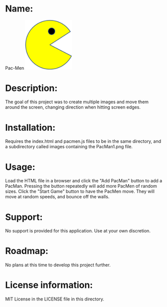 # Name:

Pac-Men
<img src="./images/PacMan1.png" width='150' />

# Description:

The goal of this project was to create multiple images and move them around the screen, changing direction when hitting screen edges.

# Installation:

Requires the index.html and pacmen.js files to be in the same directory, and a subdirectory called images containing the PacMan1.png file.

# Usage:

Load the HTML file in a browser and click the "Add PacMan" button to add a PacMan.  Pressing the button repeatedly will add more PacMen of random sizes.
Click the "Start Game" button to have the PacMen move.  They will move at random speeds, and bounce off the walls.

# Support:

No support is provided for this application.  Use at your own discretion.

# Roadmap:

No plans at this time to develop this project further.

# License information:

MIT License in the LICENSE file in this directory.

